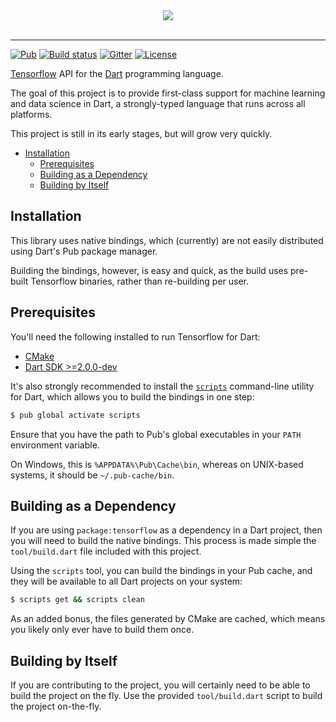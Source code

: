 <div align="center">
  <img src="https://github.com/thosakwe/tensorflow.dart/blob/master/logo/tensorflow-layout-400.png"><br><br>
</div>

-----------------


[![Pub](https://img.shields.io/pub/v/tensorflow.svg)](https://pub.dartlang.org/packages/tensorflow)
[![Build status](https://travis-ci.org/thosakwe/tensorflow.dart.svg?branch=master)](https://travis-ci.org/thosakwe/tensorflow.dart)
[![Gitter](https://img.shields.io/gitter/room/tensorflow-dart/Lobby.svg)](https://gitter.im/tensorflow-dart/Lobby)
[![License](https://img.shields.io/github/license/thosakwe/tensorflow.dart.svg)](https://github.com/thosakwe/tensorflow.dart/blob/master/LICENSE)

[Tensorflow](https://github.com/tensorflow/tensorflow)
API for the [Dart](https://dartlang.org)
programming language.

The goal of this project is to provide first-class support for machine learning
and data science in Dart, a strongly-typed language that runs
across all platforms.

This project is still in its early stages, but will grow very quickly.

* [Installation](#installation)
    * [Prerequisites](#prerequisites)
    * [Building as a Dependency](#building-as-a-dependency)
    * [Building by Itself](#building-by-itself)

## Installation
This library uses native bindings, which (currently) are not easily
distributed using Dart's Pub package manager.

Building the bindings, however, is easy and quick, as the build uses pre-built
Tensorflow binaries, rather than re-building per user.

## Prerequisites
You'll need the following installed to run Tensorflow for Dart:
* [CMake](https://cmake.org/)
* [Dart SDK >=2.0.0-dev](https://www.dartlang.org/install)

It's also strongly recommended to install the
[`scripts`](https://github.com/thosakwe/dart_scripts) command-line utility for Dart,
which allows you to build the bindings in one step:

```bash
$ pub global activate scripts
```

Ensure that you have the path to Pub's global executables in your `PATH` environment variable.

On Windows, this is `%APPDATA%\Pub\Cache\bin`, whereas on UNIX-based systems, it should be
`~/.pub-cache/bin`.

## Building as a Dependency
If you are using `package:tensorflow` as a dependency in a Dart project, then you will
need to build the native bindings. This process is made simple the `tool/build.dart` file
included with this project.

Using the `scripts` tool, you can build the bindings in your Pub cache, and they will be
available to all Dart projects on your system:

```bash
$ scripts get && scripts clean
```

As an added bonus, the files generated by CMake are cached, which means you likely only
ever have to build them once.

## Building by Itself
If you are contributing to the project, you will certainly need to be able to
build the project on the fly. Use the provided `tool/build.dart` script to build
the project on-the-fly.